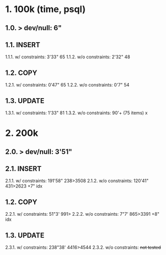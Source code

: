 # 1. 100k (time, psql)
## 1.0. > dev/null:	6"
## 1.1. INSERT
1.1.1. w/ constraints:	3'33"	65
1.1.2. w/o constraints:	2'32"	48
## 1.2. COPY
1.2.1. w/ constraints:	0'47"	65
1.2.2. w/o constraints:	0'7"	54
## 1.3. UPDATE
1.3.1. w/ constraints:	1'33"	81
1.3.2. w/o constraints:	90'+ (75 items)	x
# 2. 200k
## 2.0. > dev/null:	3'51"
## 2.1. INSERT
2.1.1. w/ constraints:	191'58"	238>3508
2.1.2. w/o constraints:	120'41"	431>2623	+7" idx
## 1.2. COPY
2.2.1. w/ constraints:	51"3'	991>
2.2.2. w/o constraints:	7"7'	865>3391	+8" idx
## 1.3. UPDATE
2.3.1. w/ constraints:	238"38'	4416>4544
2.3.2. w/o constraints:	~~not tested~~
